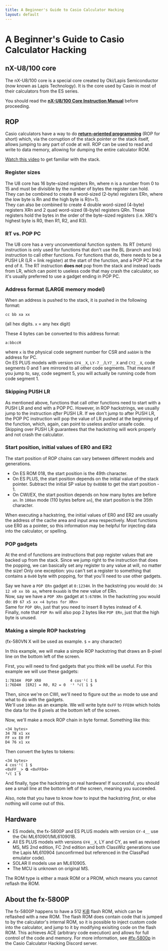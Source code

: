 ```yaml
---
title: A Beginner's Guide to Casio Calculator Hacking
layout: default
---
```


# A Beginner's Guide to Casio Calculator Hacking

## nX-U8/100 core
The nX-U8/100 core is a special core created by Oki/Lapis Semiconductor (now known as Lapis Technology). It is the core used by Casio in most of their calculators from the ES series.

You should read the [**nX-U8/100 Core Instruction Manual**](<https://github.com/gamingwithevets/nXU8100-resources/blob/main/FEUZ0317A0-U8-INST-05.pdf>) before proceeding.

## ROP
Casio calculators have a way to do [**return-oriented programming**](<https://wikipedia.org/wiki/Return-oriented_programming>) (ROP for short) which, via the corruption of the stack pointer or the stack itself, allows jumping to any part of code at will. ROP can be used to read and write to data memory, allowing for dumping the entire calculator ROM.

[Watch this video](<https://www.youtube.com/watch?v=IWQ74f2ot7E>) to get familiar with the stack.

### Register sizes
The U8 core has 16 byte-sized registers Rn, where n is a number from 0 to 15 and must be divisible by the number of bytes the register can hold.<br>
They can be combined to create 8 word-sized (2-byte) registers ERn, where the low byte is Rn and the high byte is R(n+1).<br>
They can also be combined to create 4 double word-sized (4-byte) registers XRn and 2 quad word-sized (8-byte) registers QRn. These registers hold the bytes in the order of the byte-sized registers (i.e. XR0's highest byte is R0, then R1, R2, and R3).

### RT vs. POP PC
The U8 core has a very unconventional function system. Its RT (return) instruction is only used for functions that don't use the BL (branch and link) instruction to call other functions. For functions that do, there needs to be a PUSH LR (LR = link register) at the start of the function, and a POP PC at the end of it. The RT instruction **does not** pop from the stack and instead loads from LR, which can point to useless code that may crash the calculator, so it's usually preferred to use a gadget ending in POP PC.

### Address format (LARGE memory model)
When an address is pushed to the stack, it is pushed in the following format:
```
cc bb xa xx
```
(all hex digits. `x` = any hex digit)

These 4 bytes can be converted to this address format:
```
a:bbccH
```
where `x` is the physical code segment number for CSR and `aabbH` is the address for PC.<br>
On ES PLUS models with version `GY4__X`, `LY-7__`/`LY7__X` and `CY2__X`, code segments 0 and 1 are mirrored to all other code segments. That means if you jump to, say, code segment 5, you will actually be running code from code segment 1.

### Skipping PUSH LR
As mentioned above, functions that call other functions need to start with a PUSH LR and end with a POP PC. However, in ROP hackstrings, we usually jump to the instruction *after* PUSH LR. If we don't jump to after PUSH LR, the POP PC instruction will pop the value of LR pushed at the beginning of the function, which, again, can point to useless and/or unsafe code. Skipping over PUSH LR guarantees that the hackstring will work properly and not crash the calculator.

### Start position, initial values of ER0 and ER2
The start position of ROP chains can vary between different models and generations.
- On ES ROM 018, the start position is the 49th character.
- On ES PLUS, the start position depends on the initial value of the stack pointer. Subtract the initial SP value by `0x8DB8` to get the start position - 1.
- On CWI/EX, the start position depends on how many bytes are before `an`. In `100an` mode (110 bytes before `an`), the start position is the 35th character.

When executing a hackstring, the initial values of ER0 and ER2 are usually the address of the cache area and input area respectively. Most functions use ER0 as a pointer, so this information may be helpful for injecting data into the calculator, or spelling.

### POP gadgets
At the end of functions are instructions that pop register values that are backed up from the stack. Since we jump right to the instruction that does the popping, we can basically set any register to any value at will, no matter the size! Only one exception: you can't set a register to something that contains a `0x00` byte with popping, for that you'll need to use other gadgets.

Say we have a `POP ERn` gadget at `0:1234H`. In the hackstring you would do: `34 12 x0 xx bb aa`, where `0xaabb` is the new value of ERn.<br>
Now, say we have a `POP XRn` gadget at `5:6789H`. In the hackstring you would do: `89 67 x5 xx <4 bytes for XRn>`<br>
Same for `POP QRn`, just that you need to insert 8 bytes instead of 4.<br>
Finally, note that `POP Rn` will also pop 2 bytes like `POP ERn`, just that the high byte is unused.

### Making a simple ROP hackstring
(fx-580VN X will be used as example. `$` = any character)

In this example, we will make a simple ROP hackstring that draws an 8-pixel line on the bottom left of the screen.

First, you will need to find gadgets that you think will be useful. For this example we will use these gadgets:
```
1:7B34H  POP XR0             4 cos⁻¹( 1 $
1:76D4H  [ER2] = R0, R2 = 0  ⁻¹ ³√( 1 $
```
Then, since we're on CWI, we'll need to figure out the `an` mode to use and what to do with the gadgets.<br>
We'll use `100an` as an example. We will write byte `0xFF` to `FFE0H` which holds the data for the 8 pixels at the bottom left of the screen.

Now, we'll make a mock ROP chain in byte format. Something like this:
```
<34 bytes>
34 7B x1 xx
FF xx E0 FF
D4 76 x1 xx
```
Then convert the bytes to tokens:
```
<34 bytes>
4 cos⁻¹( 1 $
<0xFF__> 𝐆 <0xFFD4>
³√( 1 $
```
And finally, type the hackstring on real hardware! If successful, you should see a small line at the bottom left of the screen, meaning you succeeded.

Also, note that you have to know *how* to input the hackstring *first*, or else nothing will come out of this.

## Hardware
- ES models, the fx-5800P and ES PLUS models with version `GY-4__` use the Oki ML610901/ML610901B.
- All ES PLUS models with versions `GY4__X`, LY and CY, as well as revised MS, MS 2nd edition, FC 2nd edition and both ClassWiz generations use the Lapis ML610904 (unconfirmed but referenced in the ClassPad emulator code).
- SOLAR II models use an ML610905.
- The MCU is unknown on original MS.

The ROM type is either a mask ROM or a PROM, which means you cannot reflash the ROM.

## About the fx-5800P
The fx-5800P happens to have a 512 [KiB](<https://wikipedia.org/wiki/kibibyte>) flash ROM, which can be reflashed with a new ROM. The flash ROM does contain code that is jumped to by the calculator's internal ROM, so it is possible to inject custom code into the calculator, and jump to it by modifying exisiting code on the flash ROM. This achieves ACE (arbitrary code execution) and allows for full control of the code and memory.
For more information, see [#fx-5800p](https://canary.discord.com/channels/839749858687844372/1043154867448979537) in the Casio Calculator Hacking Discord server.
